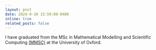 ```yaml
---
layout: post
date: 2024-9-10 15:59:00-0400
inline: true
related_posts: false
---
```


I have graduated from the MSc in Mathematical Modelling and Scientific Computing
 [(MMSC)](https://www.maths.ox.ac.uk/members/students/postgraduate-courses/msc-mmsc)
 at the University of Oxford.
